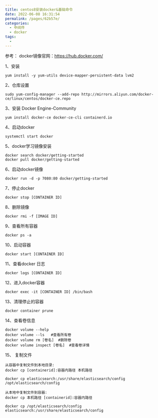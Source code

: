 ```yaml
---
title: centos8安装docker&基础命令
date: 2022-06-08 16:31:54
permalink: /pages/62b57e/
categories:
  - 中间件
  - docker
tags:
  - 
---
```

参考：
docker镜像官网：https://hub.docker.com/

1、安装
~~~
yum install -y yum-utils device-mapper-persistent-data lvm2
~~~
2、仓库设置
~~~
sudo yum-config-manager --add-repo http://mirrors.aliyun.com/docker-ce/linux/centos/docker-ce.repo
~~~
3、安装 Docker Engine-Community
~~~
yum install docker-ce docker-ce-cli containerd.io
~~~
4、启动docker
~~~
systemctl start docker
~~~
5、docker学习镜像安装
~~~
docker search docker/getting-started
docker pull docker/getting-started
~~~


6、启动docker镜像
~~~
docker run -d -p 7080:80 docker/getting-started
~~~

7、停止docker
~~~
docker stop [CONTAINER ID]
~~~
8、删除镜像
~~~
docker rmi -f [IMAGE ID]
~~~

9、查看所有容器
~~~
docker ps -a
~~~
10、启动容器
~~~
docker start [CONTAINER ID]
~~~
11、查看docker 日志
~~~
docker logs [CONTAINER ID]
~~~
12、进入docker容器
~~~
docker exec -it [CONTAINER ID] /bin/bash
~~~
13、清理停止的容器
~~~
docker container prune
~~~

14、查看卷信息
~~~
docker volume --help
docker volume --ls   #查看所有卷
docker volume rm [卷名]  #删除卷
docker volume inspect [卷名]  #查看卷详情
~~~

15、 复制文件

~~~
从容器中复制文件到本地目录:
docker cp [containerid]:容器内路径 本机路径

docker cp elasticsearch:/usr/share/elasticsearch/config /opt/elasticsearch/config

从本地中复制文件到容器:
docker cp 本机路径 [containerid]:容器内路径

docker cp /opt/elasticsearch/config elasticsearch:/usr/share/elasticsearch/config
~~~

